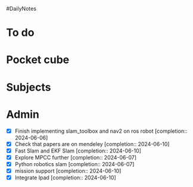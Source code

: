 #DailyNotes
# To do

# Pocket cube

# Subjects

# Admin
- [x] Finish implementing slam_toolbox and nav2 on ros robot  [completion:: 2024-06-06]
- [x] Check that papers are on mendeley  [completion:: 2024-06-10]
- [x] Fast Slam and EKF Slam  [completion:: 2024-06-10]
- [x] Explore MPCC further  [completion:: 2024-06-07]
- [x] Python robotics slam  [completion:: 2024-06-07]
- [x] mission support  [completion:: 2024-06-10]
- [x] Integrate Ipad  [completion:: 2024-06-10]